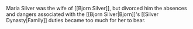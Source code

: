 
Maria Silver was the wife of [[Bjorn Silver]], but divorced him the absences and dangers associated with the [[Bjorn Silver|Bjorn]]'s [[Silver Dynasty|Family]] duties became too much for her to bear.

